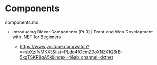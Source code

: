 # Components

components.md

*   Introducing Blazor Components [Pt 3] | Front-end Web Development with .NET for Beginners

    *   https://www.youtube.com/watch?v=sbXzifvMKXE&list=PLdo4fOcmZ0oXNZX1Q8rB-5xgTSKR8qA5k&index=4&ab_channel=dotnet

